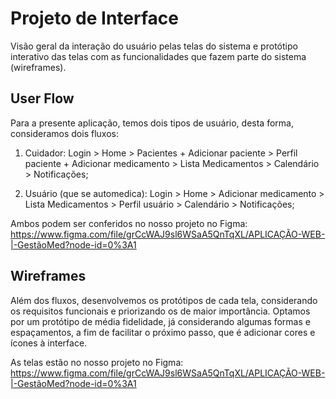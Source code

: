 
# Projeto de Interface

Visão geral da interação do usuário pelas telas do sistema e protótipo interativo das telas com as funcionalidades que fazem parte do sistema (wireframes).

## User Flow

Para a presente aplicação, temos dois tipos de usuário, desta forma, consideramos dois fluxos:

1. Cuidador: Login > Home > Pacientes + Adicionar paciente >  Perfil paciente + Adicionar medicamento > Lista Medicamentos > Calendário > Notificações;

2. Usuário (que se automedica): Login > Home > Adicionar medicamento > Lista Medicamentos > Perfil usuário > Calendário > Notificações;

Ambos podem ser conferidos no nosso projeto no Figma: https://www.figma.com/file/grCcWAJ9sl6WSaA5QnTqXL/APLICAÇÃO-WEB-|-GestãoMed?node-id=0%3A1


## Wireframes

Além dos fluxos, desenvolvemos os protótipos de cada tela, considerando os requisitos funcionais e priorizando os de maior importância. Optamos por um protótipo de média fidelidade, já considerando algumas formas e espaçamentos, a fim de facilitar o próximo passo, que é adicionar cores e ícones à interface.

As telas estão no nosso projeto no Figma: https://www.figma.com/file/grCcWAJ9sl6WSaA5QnTqXL/APLICAÇÃO-WEB-|-GestãoMed?node-id=0%3A1

